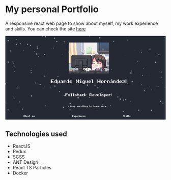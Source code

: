 # My personal Portfolio
A responsive react web page to show about myself, my work experience and skills. You can check the site [here](https://edwardc91.github.io/)

![alt text](https://github.com/edwardc91/my_portfolio/raw/master/client/public/images/my_portfolio_preview_smaller.png)

## Technologies used
* ReactJS
* Redux
* SCSS
* ANT Design
* React TS Particles
* Docker

